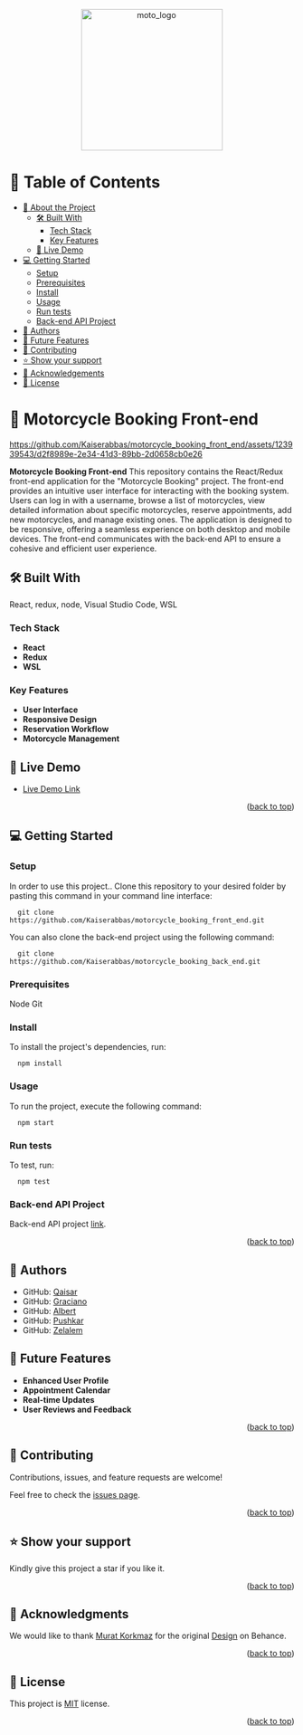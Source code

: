 <p align="center">
  <img src="https://github.com/Kaiserabbas/motorcycle_booking_front_end/assets/123939543/fc0f4562-55c4-4e30-a784-6004fcb1f0e7" width="250px" alt="moto_logo">
</p>
<a name="readme-top"></a>

# 📗 Table of Contents

- [📖 About the Project](#about-project)
  - [🛠 Built With](#built-with)
    - [Tech Stack](#tech-stack)
    - [Key Features](#key-features)
  - [🚀 Live Demo](#live-demo)
- [💻 Getting Started](#getting-started)
  - [Setup](#setup)
  - [Prerequisites](#prerequisites)
  - [Install](#install)
  - [Usage](#usage)
  - [Run tests](#run-tests)
  - [Back-end API Project](#back-end)
- [👥 Authors](#authors)
- [🔭 Future Features](#future-features)
- [🤝 Contributing](#contributing)
- [⭐️ Show your support](#support)
- [🙏 Acknowledgements](#acknowledgements)
- [📝 License](#license)

# 📖 Motorcycle Booking Front-end <a name="about-project"></a>


https://github.com/Kaiserabbas/motorcycle_booking_front_end/assets/123939543/d2f8989e-2e34-41d3-89bb-2d0658cb0e26


**Motorcycle Booking Front-end** This repository contains the React/Redux front-end application for the "Motorcycle Booking" project. The front-end provides an intuitive user interface for interacting with the booking system. Users can log in with a username, browse a list of motorcycles, view detailed information about specific motorcycles, reserve appointments, add new motorcycles, and manage existing ones. The application is designed to be responsive, offering a seamless experience on both desktop and mobile devices. The front-end communicates with the back-end API to ensure a cohesive and efficient user experience.

## 🛠 Built With <a name="built-with"></a>
React, redux, node, Visual Studio Code, WSL

### Tech Stack <a name="tech-stack"></a>

- **React**
- **Redux**
- **WSL**

### Key Features <a name="key-features"></a>

- **User Interface**
- **Responsive Design**
- **Reservation Workflow**
- **Motorcycle Management**

## 🚀 Live Demo <a name="live-demo"></a>

- [Live Demo Link](https://motobookingapp.onrender.com)

<p align="right">(<a href="#readme-top">back to top</a>)</p>

## 💻 Getting Started <a name="getting-started"></a>

### Setup <a name="setup"></a>

In order to use this project.. Clone this repository to your desired folder by pasting this command in your command line interface:

```
  git clone https://github.com/Kaiserabbas/motorcycle_booking_front_end.git
```

  You can also clone the back-end project using the following command:

```
  git clone https://github.com/Kaiserabbas/motorcycle_booking_back_end.git
```

### Prerequisites <a name="prerequisites"></a>

  Node
  Git

### Install <a name="install"></a>

To install the project's dependencies, run:

```
  npm install
```

### Usage <a name="usage"></a>

To run the project, execute the following command:

```
  npm start
```

### Run tests <a name="run tests"></a>

To test, run:

```
  npm test
```

### Back-end API Project <a name="back-end"></a>

Back-end API project [link](https://github.com/Kaiserabbas/motorcycle_booking_back_end.git
).

<p align="right">(<a href="#readme-top">back to top</a>)</p>

## 👥 Authors <a name="authors"></a>

- GitHub: [Qaisar](https://github.com/Kaiserabbas)
- GitHub: [Graciano](https://github.com/Graciano1997)
- GitHub: [Albert](https://github.com/albertkantwi)
- GitHub: [Pushkar](https://github.com/pushkar1995)
- GitHub: [Zelalem](https://github.com/Zel-hub7)

## 🔭 Future Features <a name="future-features"></a>

- **Enhanced User Profile**
- **Appointment Calendar**
- **Real-time Updates**
- **User Reviews and Feedback**

<p align="right">(<a href="#readme-top">back to top</a>)</p>

## 🤝 Contributing <a name="contributing"></a>

Contributions, issues, and feature requests are welcome!

Feel free to check the [issues page](../../issues/).

<p align="right">(<a href="#readme-top">back to top</a>)</p>

## ⭐️ Show your support <a name="support"></a>

Kindly give this project a star if you like it.

<p align="right">(<a href="#readme-top">back to top</a>)</p>

## 🙏 Acknowledgments <a name="acknowledgements"></a>

We would like to thank [Murat Korkmaz](https://www.behance.net/muratk) for the original [Design](https://www.behance.net/gallery/26425031/Vespa-Responsive-Redesign) on Behance.

<p align="right">(<a href="#readme-top">back to top</a>)</p>

## 📝 License <a name="license"></a>

This project is [MIT](/LICENSE) license.

<p align="right">(<a href="#readme-top">back to top</a>)</p>
